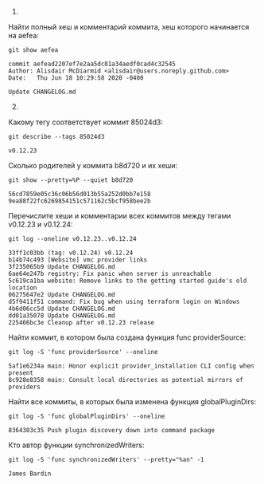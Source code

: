 1.
Найти полный хеш и комментарий коммита, хеш которого начинается на aefea:
```
git show aefea
```
```
commit aefead2207ef7e2aa5dc81a34aedf0cad4c32545
Author: Alisdair McDiarmid <alisdair@users.noreply.github.com>
Date:   Thu Jun 18 10:29:58 2020 -0400

Update CHANGELOG.md
```
2.
Какому тегу соответствует коммит 85024d3:
```
git describe --tags 85024d3
```
```
v0.12.23
```

Сколько родителей у коммита b8d720 и их хеши:
```
git show --pretty=%P --quiet b8d720
```
```
56cd7859e05c36c06b56d013b55a252d0bb7e158 9ea88f22fc6269854151c571162c5bcf958bee2b
```

Перечислите хеши и комментарии всех коммитов между тегами v0.12.23 и v0.12.24:
```
git log --oneline v0.12.23..v0.12.24
```
```
33ff1c03bb (tag: v0.12.24) v0.12.24
b14b74c493 [Website] vmc provider links
3f235065b9 Update CHANGELOG.md
6ae64e247b registry: Fix panic when server is unreachable
5c619ca1ba website: Remove links to the getting started guide's old location
06275647e2 Update CHANGELOG.md
d5f9411f51 command: Fix bug when using terraform login on Windows
4b6d06cc5d Update CHANGELOG.md
dd01a35078 Update CHANGELOG.md
225466bc3e Cleanup after v0.12.23 release
```

Найти коммит, в котором была создана функция func providerSource:
```
git log -S 'func providerSource' --oneline
```
```
5af1e6234a main: Honor explicit provider_installation CLI config when present
8c928e8358 main: Consult local directories as potential mirrors of providers
```

Найти все коммиты, в которых была изменена функция globalPluginDirs:
```
git log -S 'func globalPluginDirs' --oneline
```
```
8364383c35 Push plugin discovery down into command package
```

Кто автор функции synchronizedWriters:
```
git log -S 'func synchronizedWriters' --pretty="%an" -1
```
```
James Bardin
```

